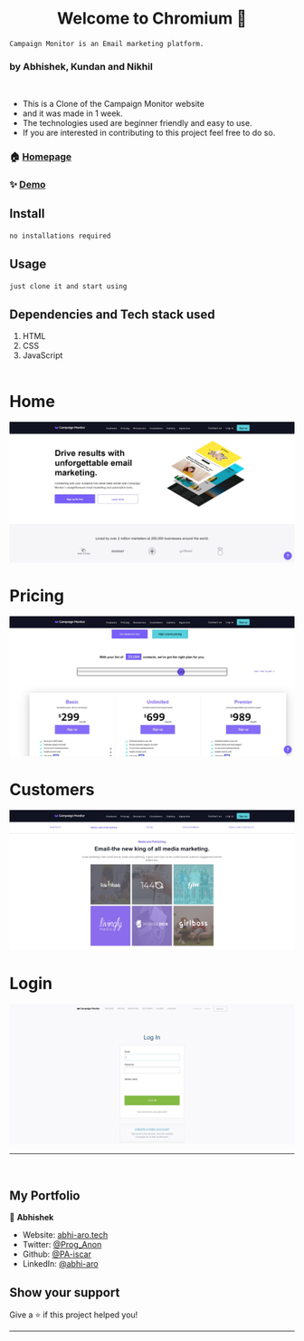 <h1 align="center">Welcome to Chromium 👋</h1>

```
Campaign Monitor is an Email marketing platform.
```

### by Abhishek, Kundan and Nikhil

<br/>


- This is a Clone of the Campaign Monitor website
- and it was made in 1 week.
- The technologies used are beginner friendly and easy to use.
- If you are interested in contributing to this project feel free to do so.

### 🏠 [Homepage](./Resources/chromiumHome.jpg)

### ✨ [Demo](https://chromium-project.herokuapp.com/)

## Install

```sh
no installations required
```

## Usage

```sh
just clone it and start using
```

## Dependencies and Tech stack used

1. HTML
1. CSS
1. JavaScript
   <br/>
   <br/>
# Home
<img src="./Resources/chromiumHome.jpg">

# Pricing
<img src="./Resources/chromiumPricing.jpg">

# Customers
<img src="./Resources/chromiumGallery.jpg">

# Login
<img src="./Resources/chromiumLogin.jpg">

---

<br/>

## My Portfolio

👤 **Abhishek**

- Website: [abhi-aro.tech](https://abhi-aro.tech/)
- Twitter: [@Prog_Anon](https://twitter.com/Prog_Anon)
- Github: [@PA-iscar](https://github.com/PA-iscar)
- LinkedIn: [@abhi-aro](https://linkedin.com/in/abhi-aro)

## Show your support

Give a ⭐️ if this project helped you!

---
